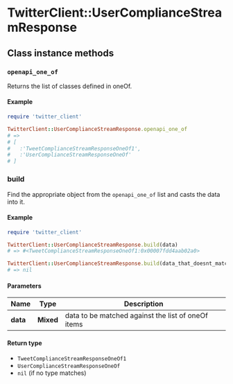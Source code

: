 # TwitterClient::UserComplianceStreamResponse

## Class instance methods

### `openapi_one_of`

Returns the list of classes defined in oneOf.

#### Example

```ruby
require 'twitter_client'

TwitterClient::UserComplianceStreamResponse.openapi_one_of
# =>
# [
#   :'TweetComplianceStreamResponseOneOf1',
#   :'UserComplianceStreamResponseOneOf'
# ]
```

### build

Find the appropriate object from the `openapi_one_of` list and casts the data into it.

#### Example

```ruby
require 'twitter_client'

TwitterClient::UserComplianceStreamResponse.build(data)
# => #<TweetComplianceStreamResponseOneOf1:0x00007fdd4aab02a0>

TwitterClient::UserComplianceStreamResponse.build(data_that_doesnt_match)
# => nil
```

#### Parameters

| Name | Type | Description |
| ---- | ---- | ----------- |
| **data** | **Mixed** | data to be matched against the list of oneOf items |

#### Return type

- `TweetComplianceStreamResponseOneOf1`
- `UserComplianceStreamResponseOneOf`
- `nil` (if no type matches)

